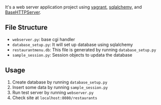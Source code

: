 It's a web server application project using [vagrant](https://www.vagrantup.com/), [sqlalchemy](https://github.com/zzzeek/sqlalchemy/), and [BaseHTTPServer](https://docs.python.org/2/library/basehttpserver.html).

## File Structure
- `webserver.py`: base cgi handler
- `database_setup.py`: It will set up database using sqlalchemy
- `restaurantmenu.db`: This file is generated by running `database_setup.py`
- `sample_session.py`: Session objects to updata the database

## Usage
1. Create database by running `database_setup.py`
2. Insert some data by running `sample_session.py`
3. Run test server by running `webserver.py`
4. Check site at `localhost:8080/restaurants`

